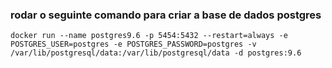


### rodar o seguinte comando para criar a base de dados postgres
    docker run --name postgres9.6 -p 5454:5432 --restart=always -e POSTGRES_USER=postgres -e POSTGRES_PASSWORD=postgres -v /var/lib/postgresql/data:/var/lib/postgresql/data -d postgres:9.6
